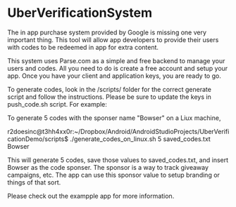 UberVerificationSystem
======================

The in app purchase system provided by Google is missing one very important thing. 
This tool will allow app developers to provide their users with codes to be redeemed in app for extra content. 


This system uses Parse.com as a simple and free backend to manage your users and codes. All you need to do is create a free account and setup your app. Once you have your client and application keys, you are ready to go.

To generate codes, look in the /scripts/ folder for the correct generate script and follow the instructions. Please be sure to update the keys in push_code.sh script.
For example: 

To generate 5 codes with the sponser name "Bowser" on a Liux machine,

r2doesinc@t3hh4xx0r:~/Dropbox/Android/AndroidStudioProjects/UberVerificationDemo/scripts$ ./generate_codes_on_linux.sh 5 saved_codes.txt Bowser

This will generate 5 codes, save those values to saved_codes.txt, and insert Bowser as the code sponser. The sponsor is a way to track giveaway campaigns, etc. The app can use this sponsor value to setup branding or things of that sort. 

Please check out the exampple app for more information.

